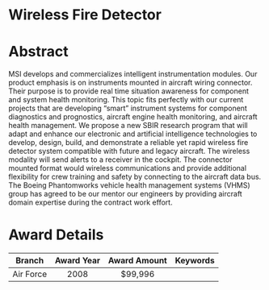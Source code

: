 
Wireless Fire Detector
======================

# Abstract


MSI develops and commercializes intelligent instrumentation modules. Our product emphasis is on instruments mounted in aircraft wiring connector. Their purpose is to provide real time situation awareness for component and system health monitoring. This topic fits perfectly with our current projects that are developing “smart” instrument systems for component diagnostics and prognostics, aircraft engine health monitoring, and aircraft health management. We propose a new SBIR research program that will adapt and enhance our electronic and artificial intelligence technologies to develop, design, build, and demonstrate a reliable yet rapid wireless fire detector system compatible with future and legacy aircraft. The wireless modality will send alerts to a receiver in the cockpit. The connector mounted format would wireless communications and provide additional flexibility for crew training and safety by connecting to the aircraft data bus.  The Boeing Phantomworks vehicle health management systems (VHMS) group has agreed to be our mentor our engineers by providing aircraft domain expertise during the contract work effort.  

# Award Details

|Branch|Award Year|Award Amount|Keywords|
| :---: | :---: | :---: | :---: |
|Air Force|2008|$99,996||
